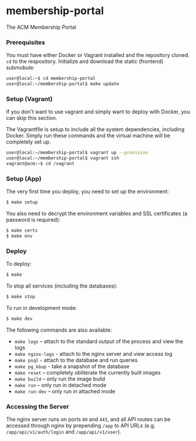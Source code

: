 # membership-portal 

The ACM Membership Portal


### Prerequisites

You must have either Docker or Vagrant installed and the repository cloned.  `cd` to the respository. Initialize and download the static (frontend) submobule:

```bash
user@local:~$ cd membership-portal
user@local:~/membership-portal$ make update
```

### Setup (Vagrant)

If you don't want to use vagrant and simply want to deploy with Docker, you can skip this section.

The Vagrantfile is setup to include all the system dependencies, including Docker. Simply run these commands and the virtual machine will be completely set up.

```bash
user@local:~/membership-portal$ vagrant up --provision
user@local:~/membership-portal$ vagrant ssh
vagrant@acm:~$ cd /vagrant
```

### Setup (App)

The very first time you deploy, you need to set up the environment:

```bash
$ make setup
```

You also need to decrypt the environment variables and SSL certificates (a password is required):

```bash
$ make certs
$ make env
```

### Deploy

To deploy:

```Bash
$ make
```

To stop all services (including the databases):

```Bash
$ make stop
```

To run in development mode:

```Bash
$ make dev
```

The following commands are also available:

- `make logs` – attach to the standard output of the process and view the logs
- `make nginx-logs` - attach to the nginx server and view access log
- `make psql` - attach to the database and run queries
- `make pg_kbup` - take a snapshot of the database
- `make reset` – completely obliterate the currently built images
- `make build` – only run the image build
- `make run` – only run in detached mode
- `make run-dev` – only run in attached mode

### Accessing the Server

The nginx server runs on ports `80` and `443`, and all API routes can be accessed through nginx by prepending `/app` to API URLs (e.g. `/app/api/v1/auth/login` and `/app/api/v1/user`).
